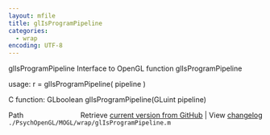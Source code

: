 ```yaml
---
layout: mfile
title: glIsProgramPipeline
categories:
  - wrap
encoding: UTF-8
---
```


glIsProgramPipeline  Interface to OpenGL function glIsProgramPipeline

usage:  r = glIsProgramPipeline( pipeline )

C function:  GLboolean glIsProgramPipeline(GLuint pipeline)


<div class="code_header" style="text-align:right;">
  <span style="float:left;">Path&nbsp;&nbsp;</span> <span class="counter">Retrieve <a href=
  "https://raw.github.com/Psychtoolbox-3/Psychtoolbox-3/beta/./PsychOpenGL/MOGL/wrap/glIsProgramPipeline.m">current version from GitHub</a> | View <a href=
  "https://github.com/Psychtoolbox-3/Psychtoolbox-3/commits/beta/./PsychOpenGL/MOGL/wrap/glIsProgramPipeline.m">changelog</a></span>
</div>
<div class="code">
  <code>./PsychOpenGL/MOGL/wrap/glIsProgramPipeline.m</code>
</div>
